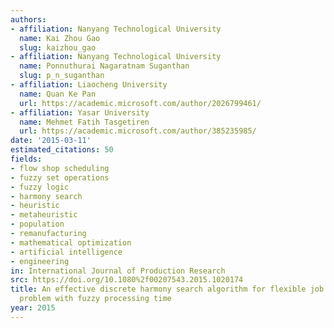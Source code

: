 ```yaml
---
authors:
- affiliation: Nanyang Technological University
  name: Kai Zhou Gao
  slug: kaizhou_gao
- affiliation: Nanyang Technological University
  name: Ponnuthurai Nagaratnam Suganthan
  slug: p_n_suganthan
- affiliation: Liaocheng University
  name: Quan Ke Pan
  url: https://academic.microsoft.com/author/2026799461/
- affiliation: Yasar University
  name: Mehmet Fatih Tasgetiren
  url: https://academic.microsoft.com/author/385235985/
date: '2015-03-11'
estimated_citations: 50
fields:
- flow shop scheduling
- fuzzy set operations
- fuzzy logic
- harmony search
- heuristic
- metaheuristic
- population
- remanufacturing
- mathematical optimization
- artificial intelligence
- engineering
in: International Journal of Production Research
src: https://doi.org/10.1080%2f00207543.2015.1020174
title: An effective discrete harmony search algorithm for flexible job shop scheduling
  problem with fuzzy processing time
year: 2015
---
```

